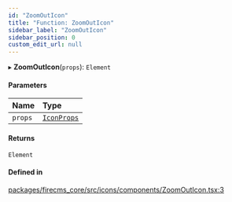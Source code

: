 ```yaml
---
id: "ZoomOutIcon"
title: "Function: ZoomOutIcon"
sidebar_label: "ZoomOutIcon"
sidebar_position: 0
custom_edit_url: null
---
```


▸ **ZoomOutIcon**(`props`): `Element`

#### Parameters

| Name | Type |
| :------ | :------ |
| `props` | [`IconProps`](../types/IconProps.md) |

#### Returns

`Element`

#### Defined in

[packages/firecms_core/src/icons/components/ZoomOutIcon.tsx:3](https://github.com/FireCMSco/firecms/blob/d45f3739/packages/firecms_core/src/icons/components/ZoomOutIcon.tsx#L3)
